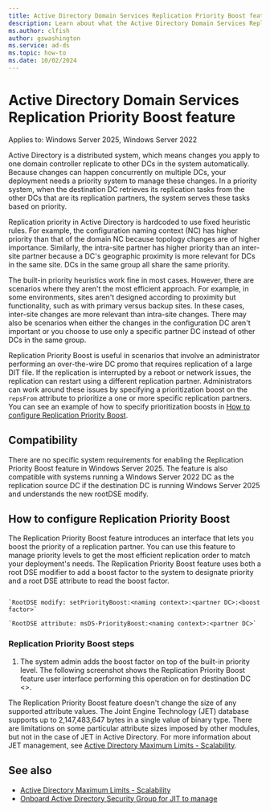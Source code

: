 ```yaml
---
title: Active Directory Domain Services Replication Priority Boost feature
description: Learn about what the Active Directory Domain Services Replication Priority Boost feature is and how to manage it.
ms.author: clfish
author: gswashington
ms.service: ad-ds
ms.topic: how-to
ms.date: 10/02/2024
---
```


# Active Directory Domain Services Replication Priority Boost feature

Applies to: Windows Server 2025, Windows Server 2022

Active Directory is a distributed system, which means changes you apply to one domain controller replicate to other DCs in the system automatically. Because changes can happen concurrently on multiple DCs, your deployment needs a priority system to manage these changes. In a priority system, when the destination DC retrieves its replication tasks from the other DCs that are its replication partners, the system serves these tasks based on priority. 

Replication priority in Active Directory is hardcoded to use fixed heuristic rules. For example, the configuration naming context (NC) has higher priority than that of the domain NC because topology changes are of higher importance. Similarly, the intra-site partner has higher priority than an inter-site partner because a DC's geographic proximity is more relevant for DCs in the same site. DCs in the same group all share the same priority.

The built-in priority heuristics work fine in most cases. However, there are scenarios where they aren't the most efficient approach. For example, in some environments, sites aren't designed according to proximity but functionality, such as with primary versus backup sites. In these cases, inter-site changes are more relevant than intra-site changes. There may also be scenarios when either the changes in the configuration DC aren't important or you choose to use only a specific partner DC instead of other DCs in the same group.

Replication Priority Boost is useful in scenarios that involve an administrator performing an over-the-wire DC promo that requires replication of a large DIT file. If the replication is interrupted by a reboot or network issues, the replication can restart using a different replication partner. Administrators can work around these issues by specifying a prioritization boost on the `repsFrom` attribute to prioritize a one or more specific replication partners. You can see an example of how to specify prioritization boosts in [How to configure Replication Priority Boost](#how-to-configure-replication-priority-boost).

## Compatibility

There are no specific system requirements for enabling the Replication Priority Boost feature in Windows Server 2025. The feature is also compatible with systems running a Windows Server 2022 DC as the replication source DC if the destination DC is running Windows Server 2025 and understands the new rootDSE modify.

## How to configure Replication Priority Boost

The Replication Priority Boost feature introduces an interface that lets you boost the priority of a replication partner. You can use this feature to manage priority levels to get the most efficient replication order to match your deployment's needs. The Replication Priority Boost feature uses both a root DSE modifier to add a boost factor to the system to designate priority and a root DSE attribute to read the boost factor.

```Cmd

`RootDSE modify: setPriorityBoost:<naming context>:<partner DC>:<boost factor>`

`RootDSE attribute: msDS-PriorityBoost:<naming context>:<partner DC>`

```

### Replication Priority Boost steps
1. The system admin adds the boost factor on top of the built-in priority level. The following screenshot shows the Replication Priority Boost feature user interface performing this operation on for destination DC <>.

<!-- screen shot here and procedure here-->
<!-- Note: ADO links to scenario and spec are 404 ... See https://dev.azure.com/msft-skilling/Content/_workitems/edit/186868-->

The Replication Priority Boost feature doesn't change the size of any supported attribute values. The Joint Engine Technology (JET) database supports up to 2,147,483,647 bytes in a single value of binary type. There are limitations on some particular attribute sizes imposed by other modules, but not in the case of JET in Active Directory. For more information about JET management, see [Active Directory Maximum Limits - Scalability](https://review.learn.microsoft.com/previous-versions/windows/it-pro/windows-server-2003/cc756101(v=ws.10)?branch=main#maximum-size-of-active-directory-objects).

## See also

- [Active Directory Maximum Limits - Scalability](https://review.learn.microsoft.com/previous-versions/windows/it-pro/windows-server-2003/cc756101(v=ws.10)?branch=main#maximum-size-of-active-directory-objects)
- [Onboard Active Directory Security Group for JIT to manage](./identity/access-management/just-in-time/security-group-elevation-support?branch=main)